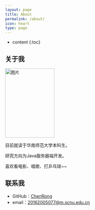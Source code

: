 ```yaml
---
layout: page
title: About
permalink: /about/
icon: heart
type: page
---
```


* content
{:toc}

## 关于我

<p><img src="http://ww1.sinaimg.cn/large/005Hklw6gy1g8wmvkgib1j30dw0jkab1.jpg" referrerpolicy="no-referrer" alt="图片" height="224px" width="160px"></p>

目前就读于华南师范大学本科生。

研究方向为Java服务器端开发。

喜欢看电影、唱歌、打乒乓球~~

## 联系我

* GitHub：[ChenRong](https://github.com/chenrong108)
* email：20162005077@m.scnu.edu.cn
